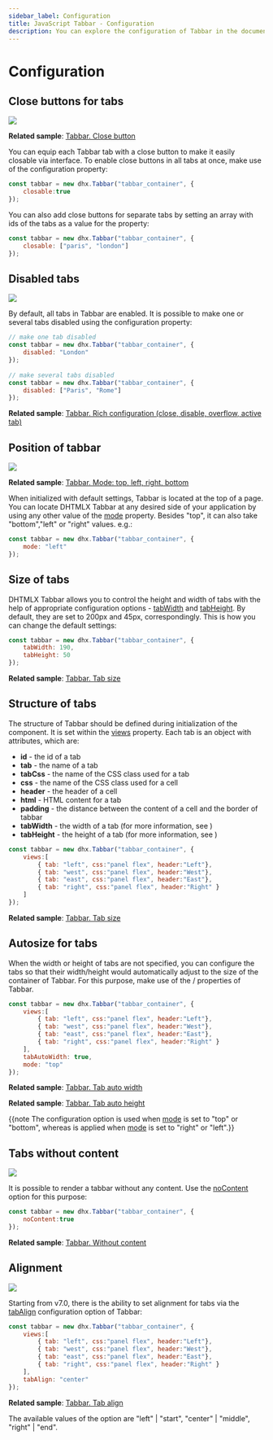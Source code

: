 ```yaml
---
sidebar_label: Configuration
title: JavaScript Tabbar - Configuration 
description: You can explore the configuration of Tabbar in the documentation of the DHTMLX JavaScript UI library. Browse developer guides and API reference, try out code examples and live demos, and download a free 30-day evaluation version of DHTMLX Suite 7.
---
```


# Configuration

## Close buttons for tabs

![](../assets/tabbar/close_button.png)

**Related sample**: [Tabbar. Close button](https://snippet.dhtmlx.com/cysre4v8)

You can equip each Tabbar tab with a close button to make it easily closable via interface. To enable close buttons in all tabs at once, make use of the 
[](tabbar/api/tabbar_closable_config.md) configuration property:

~~~js
const tabbar = new dhx.Tabbar("tabbar_container", {
    closable:true
});
~~~

You can also add close buttons for separate tabs by setting an array with ids of the tabs as a value for the [](tabbar/api/tabbar_closable_config.md) property:

~~~js
const tabbar = new dhx.Tabbar("tabbar_container", {
    closable: ["paris", "london"]
});
~~~

## Disabled tabs

![](../assets/tabbar/disabled_tab.png)

By default, all tabs in Tabbar are enabled. It is possible to make one or several tabs disabled using the [](tabbar/api/tabbar_disabled_config.md) configuration property:

~~~js
// make one tab disabled
const tabbar = new dhx.Tabbar("tabbar_container", {
    disabled: "London"
});
 
// make several tabs disabled
const tabbar = new dhx.Tabbar("tabbar_container", {
    disabled: ["Paris", "Rome"]
});
~~~

**Related sample**: [Tabbar. Rich configuration (close, disable, overflow, active tab)](https://snippet.dhtmlx.com/xqthiy66)

## Position of tabbar

![](../assets/tabbar/mode.png)

**Related sample**: [Tabbar. Mode: top, left, right, bottom](https://snippet.dhtmlx.com/xq6k0tts)

When initialized with default settings, Tabbar is located at the top of a page. You can locate DHTMLX Tabbar at any desired side of your application by using any other value of the [mode](tabbar/api/tabbar_mode_config.md) property. 
Besides "top", it can also take "bottom","left" or "right" values. e.g.:

~~~js
const tabbar = new dhx.Tabbar("tabbar_container", {
    mode: "left"
});
~~~

## Size of tabs

DHTMLX Tabbar allows you to control the height and width of tabs with the help of appropriate configuration options - [tabWidth](tabbar/api/tabbar_tabwidth_config.md) and [tabHeight](tabbar/api/tabbar_tabheight_config.md). By default, they are set to 200px and 45px, correspondingly. This is how you can change the default settings:

~~~js
const tabbar = new dhx.Tabbar("tabbar_container", {
    tabWidth: 190,
    tabHeight: 50
});
~~~

**Related sample**: [Tabbar. Tab size](https://snippet.dhtmlx.com/yy841z3j)

## Structure of tabs

The structure of Tabbar should be defined during initialization of the component. It is set within the [views](tabbar/api/tabbar_views_config.md) property. Each tab is an object with attributes, which are:

- **id** - the id of a tab
- **tab** - the name of a tab
- **tabCss** - the name of the CSS class used for a tab
- **css** - the name of the CSS class used for a cell
- **header** - the header of a cell
- **html** - HTML content for a tab
- **padding** - the distance between the content of a cell and the border of tabbar
- **tabWidth** - the width of a tab (for more information, see [](tabbar/api/tabbar_views_config.md))
- **tabHeight** - the height of a tab (for more information, see [](tabbar/api/tabbar_views_config.md))


~~~js
const tabbar = new dhx.Tabbar("tabbar_container", {
	views:[
		{ tab: "left", css:"panel flex", header:"Left"},
		{ tab: "west", css:"panel flex", header:"West"},
		{ tab: "east", css:"panel flex", header:"East"},
		{ tab: "right", css:"panel flex", header:"Right" }
	]
});
~~~

**Related sample**: [Tabbar. Tab size](https://snippet.dhtmlx.com/yy841z3j)

## Autosize for tabs

When the width or height of tabs are not specified, you can configure the tabs so that their width/height would automatically adjust to the size of the container of Tabbar. For this purpose, make use of the [](tabbar/api/tabbar_tabautowidth_config.md)/[](tabbar/api/tabbar_tabautoheight_config.md) properties of Tabbar.

~~~js
const tabbar = new dhx.Tabbar("tabbar_container", {
    views:[
        { tab: "left", css:"panel flex", header:"Left"},
        { tab: "west", css:"panel flex", header:"West"},
        { tab: "east", css:"panel flex", header:"East"},
        { tab: "right", css:"panel flex", header:"Right" }
    ],
    tabAutoWidth: true,
    mode: "top"
});
~~~

**Related sample**: [Tabbar. Tab auto width](https://snippet.dhtmlx.com/mlzko8am)

**Related sample**: [Tabbar. Tab auto height](https://snippet.dhtmlx.com/pqvycp1c)

{{note The [](tabbar/api/tabbar_tabautowidth_config.md) configuration option is used when [mode](tabbar/api/tabbar_mode_config.md) is set to "top" or "bottom", whereas [](tabbar/api/tabbar_tabautoheight_config.md) is applied when [mode](tabbar/api/tabbar_mode_config.md) is set to "right" or "left".}}

## Tabs without content

![](../assets/tabbar/no_content.png)

It is possible to render a tabbar without any content. Use the [noContent](tabbar/api/tabbar_nocontent_config.md) option for this purpose:

~~~js
const tabbar = new dhx.Tabbar("tabbar_container", {
    noContent:true
});
~~~

**Related sample**: [Tabbar. Without content](https://snippet.dhtmlx.com/7jzrifql)

## Alignment

![](../assets/tabbar/tabbar_align.png)

Starting from v7.0, there is the ability to set alignment for tabs via the [tabAlign](tabbar/api/tabbar_tabalign_config.md) configuration option of Tabbar:

~~~js
const tabbar = new dhx.Tabbar("tabbar_container", {
    views:[
        { tab: "left", css:"panel flex", header:"Left"},
        { tab: "west", css:"panel flex", header:"West"},
        { tab: "east", css:"panel flex", header:"East"},
        { tab: "right", css:"panel flex", header:"Right" }
    ],
    tabAlign: "center"
});
~~~

**Related sample**: [Tabbar. Tab align](https://snippet.dhtmlx.com/bctscs71)

The available values of the option are "left" | "start", "center" | "middle", "right" | "end".
